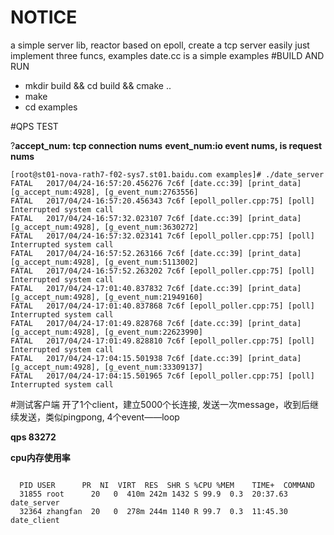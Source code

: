 # NOTICE
a simple server lib, reactor based on epoll, create a tcp server easily just implement three funcs,
examples date.cc is a simple examples
#BUILD AND RUN
* mkdir build && cd build && cmake ..
* make
* cd examples

#QPS TEST

?**accept_num: tcp connection nums**
**event_num:io event nums, is request nums**

```
[root@st01-nova-rath7-f02-sys7.st01.baidu.com examples]# ./date_server
FATAL   2017/04/24-16:57:20.456276 7c6f [date.cc:39] [print_data] [g_accept_num:4928], [g_event_num:2763556]
FATAL   2017/04/24-16:57:20.456343 7c6f [epoll_poller.cpp:75] [poll] Interrupted system call
FATAL   2017/04/24-16:57:32.023107 7c6f [date.cc:39] [print_data] [g_accept_num:4928], [g_event_num:3630272]
FATAL   2017/04/24-16:57:32.023141 7c6f [epoll_poller.cpp:75] [poll] Interrupted system call
FATAL   2017/04/24-16:57:52.263166 7c6f [date.cc:39] [print_data] [g_accept_num:4928], [g_event_num:5113002]
FATAL   2017/04/24-16:57:52.263202 7c6f [epoll_poller.cpp:75] [poll] Interrupted system call
FATAL   2017/04/24-17:01:40.837832 7c6f [date.cc:39] [print_data] [g_accept_num:4928], [g_event_num:21949160]
FATAL   2017/04/24-17:01:40.837868 7c6f [epoll_poller.cpp:75] [poll] Interrupted system call
FATAL   2017/04/24-17:01:49.828768 7c6f [date.cc:39] [print_data] [g_accept_num:4928], [g_event_num:22623990]
FATAL   2017/04/24-17:01:49.828810 7c6f [epoll_poller.cpp:75] [poll] Interrupted system call
FATAL   2017/04/24-17:04:15.501938 7c6f [date.cc:39] [print_data] [g_accept_num:4928], [g_event_num:33309137]
FATAL   2017/04/24-17:04:15.501965 7c6f [epoll_poller.cpp:75] [poll] Interrupted system call
```

#测试客户端
开了1个client，建立5000个长连接, 发送一次message，收到后继续发送，类似pingpong, 4个event——loop

**qps 83272**

**cpu内存使用率**
```

  PID USER      PR  NI  VIRT  RES  SHR S %CPU %MEM    TIME+  COMMAND
  31855 root      20   0  410m 242m 1432 S 99.9  0.3  20:37.63 date_server
  32364 zhangfan  20   0  278m 244m 1140 R 99.7  0.3  11:45.30 date_client
```

